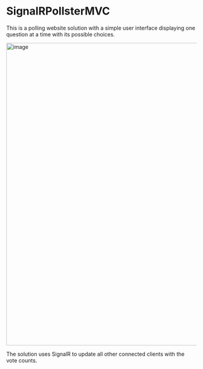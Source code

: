 # SignalRPollsterMVC

This is a polling website solution with a simple user interface displaying one question at a time with its possible choices.  

<img width="799" alt="image" src="https://user-images.githubusercontent.com/3811290/201494787-07478e31-ecd3-4b12-9677-aaa6087413d1.png">  

The solution uses SignalR to update all other connected clients with the vote counts.
